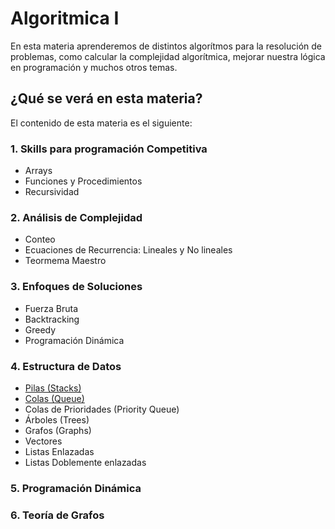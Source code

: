 # Algoritmica I
En esta materia aprenderemos de distintos algorítmos para la resolución de problemas, como calcular la complejidad algorítmica, mejorar nuestra lógica en programación y muchos otros temas.
## ¿Qué se verá en esta materia?
El contenido de esta materia es el siguiente:
### 1. Skills para programación Competitiva
- Arrays
- Funciones y Procedimientos
- Recursividad
### 2. Análisis de Complejidad
- Conteo
- Ecuaciones de Recurrencia: Lineales y No lineales
- Teormema Maestro
### 3. Enfoques de Soluciones
- Fuerza Bruta
- Backtracking
- Greedy
- Programación Dinámica
### 4. Estructura de Datos
- [Pilas (Stacks)](Capitulos/Estructuras_de_Datos/Pilas/Pilas.cpp)
- [Colas (Queue)](Capitulos/Estructuras_de_Datos/Colas/Colas.cpp)
- Colas de Prioridades (Priority Queue)
- Árboles (Trees)
- Grafos (Graphs)
- Vectores
- Listas Enlazadas
- Listas Doblemente enlazadas
### 5. Programación Dinámica

### 6. Teoría de Grafos


